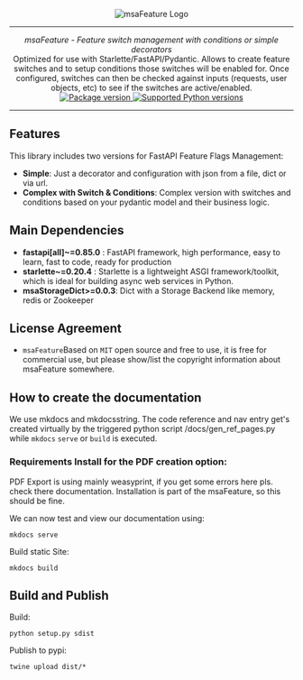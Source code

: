 <p align="center">
  <img src="http://logos.u2d.ai/msaFeature_logo.png?raw=true" alt="msaFeature Logo"/>
</p>

------
<p align="center">
    <em>msaFeature - Feature switch management with conditions or simple decorators</em>
<br>
    Optimized for use with Starlette/FastAPI/Pydantic. 
    Allows to create feature switches and to setup conditions those switches will be enabled
    for. Once configured, switches can then be checked against inputs (requests, user objects, etc) to see if the switches are active/enabled.
<br>
  <a href="https://pypi.org/project/msaFeature" target="_blank">
      <img src="https://img.shields.io/pypi/v/msaFeature?color=%2334D058&label=pypi%20package" alt="Package version">
  </a>
  <a href="https://pypi.org/project/msaFeature" target="_blank">
      <img src="https://img.shields.io/pypi/pyversions/msaFeature.svg?color=%2334D058" alt="Supported Python versions">
  </a>
</p>

------

## Features
This library includes two versions for FastAPI Feature Flags Management:

- **Simple**: Just a decorator and configuration with json from a file, dict or via url.
- **Complex with Switch & Conditions**: Complex version with switches and conditions based on your pydantic model and their business logic.



## Main Dependencies

- **fastapi[all]~=0.85.0** : FastAPI framework, high performance, easy to learn, fast to code, ready for production
- **starlette~=0.20.4** : Starlette is a lightweight ASGI framework/toolkit, which is ideal for building async web services in Python.
- **msaStorageDict>=0.0.3**: Dict with a Storage Backend like memory, redis or Zookeeper


## License Agreement

- `msaFeature`Based on `MIT` open source and free to use, it is free for commercial use, but please show/list the copyright information about msaFeature somewhere.


## How to create the documentation

We use mkdocs and mkdocsstring. The code reference and nav entry get's created virtually by the triggered python script /docs/gen_ref_pages.py while ``mkdocs`` ``serve`` or ``build`` is executed.

### Requirements Install for the PDF creation option:
PDF Export is using mainly weasyprint, if you get some errors here pls. check there documentation. Installation is part of the msaFeature, so this should be fine.

We can now test and view our documentation using:

    mkdocs serve

Build static Site:

    mkdocs build


## Build and Publish
  
Build:  

    python setup.py sdist

Publish to pypi:

    twine upload dist/*
